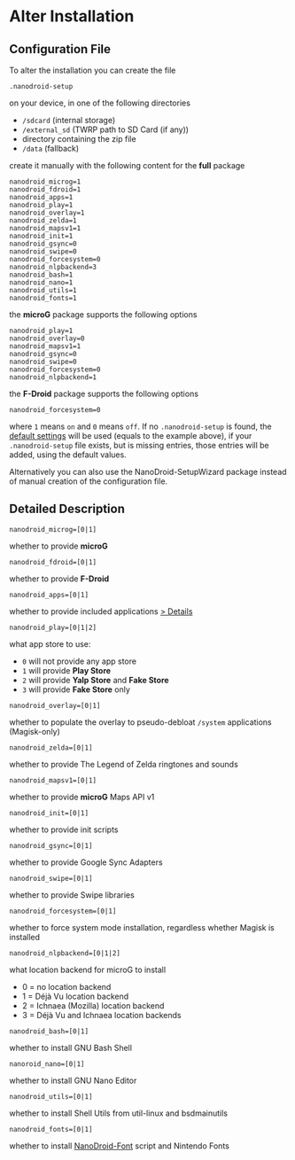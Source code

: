 # Alter Installation

## Configuration File

To alter the installation you can create the file

`.nanodroid-setup`

on your device, in one of the following directories

* `/sdcard` (internal storage)
* `/external_sd` (TWRP path to SD Card (if any))
* directory containing the zip file
* `/data` (fallback)

create it manually with the following content for the **full** package

```
nanodroid_microg=1
nanodroid_fdroid=1
nanodroid_apps=1
nanodroid_play=1
nanodroid_overlay=1
nanodroid_zelda=1
nanodroid_mapsv1=1
nanodroid_init=1
nanodroid_gsync=0
nanodroid_swipe=0
nanodroid_forcesystem=0
nanodroid_nlpbackend=3
nanodroid_bash=1
nanodroid_nano=1
nanodroid_utils=1
nanodroid_fonts=1
```

the **microG** package supports the following options

```
nanodroid_play=1
nanodroid_overlay=0
nanodroid_mapsv1=1
nanodroid_gsync=0
nanodroid_swipe=0
nanodroid_forcesystem=0
nanodroid_nlpbackend=1
```

the **F-Droid** package supports the following options

```
nanodroid_forcesystem=0
```

where `1` means `on` and `0` means `off`. If no `.nanodroid-setup` is found, the [default settings](.nanodroid-setup) will be used (equals to the example above), if your `.nanodroid-setup` file exists, but is missing entries, those entries will be added, using the default values.

Alternatively you can also use the NanoDroid-SetupWizard package instead of manual creation of the configuration file.

## Detailed Description

`nanodroid_microg=[0|1]`

whether to provide **microG**

`nanodroid_fdroid=[0|1]`

whether to provide **F-Droid**

`nanodroid_apps=[0|1]`

whether to provide included applications [> Details](doc/Applications.md)

`nanodroid_play=[0|1|2]`

what app store to use:
* `0` will not provide any app store
* `1` will provide **Play Store**
* `2` will provide **Yalp Store** and **Fake Store**
* `3` will provide **Fake Store** only

`nanodroid_overlay=[0|1]`

whether to populate the overlay to pseudo-debloat `/system` applications (Magisk-only)

`nanodroid_zelda=[0|1]`

whether to provide The Legend of Zelda ringtones and sounds

`nanodroid_mapsv1=[0|1]`

whether to provide **microG** Maps API v1

`nanodroid_init=[0|1]`

whether to provide init scripts

`nanodroid_gsync=[0|1]`

whether to provide Google Sync Adapters

`nanodroid_swipe=[0|1]`

whether to provide Swipe libraries

`nanodroid_forcesystem=[0|1]`

whether to force system mode installation, regardless whether Magisk is installed

`nanodroid_nlpbackend=[0|1|2]`

what location backend for microG to install
* 0 = no location backend
* 1 = Déjà Vu location backend
* 2 = Ichnaea (Mozilla) location backend
* 3 = Déjà Vu and Ichnaea location backends

`nanodroid_bash=[0|1]`

whether to install GNU Bash Shell

`nanoroid_nano=[0|1]`

whether to install GNU Nano Editor

`nanodroid_utils=[0|1]`

whether to install Shell Utils from util-linux and bsdmainutils

`nanodroid_fonts=[0|1]`

whether to install [NanoDroid-Font](NanoDroidFont.md) script and Nintendo Fonts

